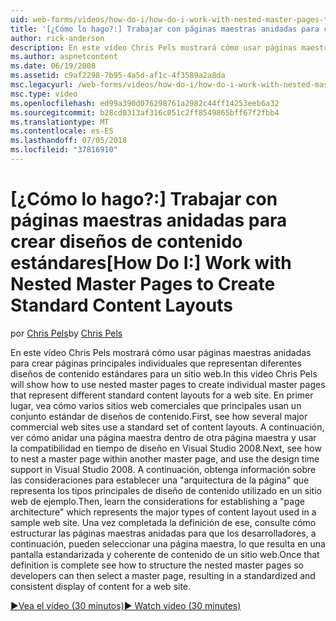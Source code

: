 ```yaml
---
uid: web-forms/videos/how-do-i/how-do-i-work-with-nested-master-pages-to-create-standard-content-layouts
title: '[¿Cómo lo hago?:] Trabajar con páginas maestras anidadas para crear diseños de contenido estándares | Microsoft Docs'
author: rick-anderson
description: En este vídeo Chris Pels mostrará cómo usar páginas maestras anidadas para crear páginas principales individuales que representan diferentes diseños de contenido estándares para una w...
ms.author: aspnetcontent
ms.date: 06/19/2008
ms.assetid: c9af2298-7b95-4a5d-af1c-4f3589a2a8da
msc.legacyurl: /web-forms/videos/how-do-i/how-do-i-work-with-nested-master-pages-to-create-standard-content-layouts
msc.type: video
ms.openlocfilehash: ed99a390d076298761a2982c44ff14253eeb6a32
ms.sourcegitcommit: b28cd0313af316c051c2ff8549865bff67f2fbb4
ms.translationtype: MT
ms.contentlocale: es-ES
ms.lasthandoff: 07/05/2018
ms.locfileid: "37816910"
---
```

<a name="how-do-i-work-with-nested-master-pages-to-create-standard-content-layouts"></a><span data-ttu-id="11fa8-103">[¿Cómo lo hago?:] Trabajar con páginas maestras anidadas para crear diseños de contenido estándares</span><span class="sxs-lookup"><span data-stu-id="11fa8-103">[How Do I:] Work with Nested Master Pages to Create Standard Content Layouts</span></span>
====================
<span data-ttu-id="11fa8-104">por [Chris Pels](https://twitter.com/chrispels)</span><span class="sxs-lookup"><span data-stu-id="11fa8-104">by [Chris Pels](https://twitter.com/chrispels)</span></span>

<span data-ttu-id="11fa8-105">En este vídeo Chris Pels mostrará cómo usar páginas maestras anidadas para crear páginas principales individuales que representan diferentes diseños de contenido estándares para un sitio web.</span><span class="sxs-lookup"><span data-stu-id="11fa8-105">In this video Chris Pels will show how to use nested master pages to create individual master pages that represent different standard content layouts for a web site.</span></span> <span data-ttu-id="11fa8-106">En primer lugar, vea cómo varios sitios web comerciales que principales usan un conjunto estándar de diseños de contenido.</span><span class="sxs-lookup"><span data-stu-id="11fa8-106">First, see how several major commercial web sites use a standard set of content layouts.</span></span> <span data-ttu-id="11fa8-107">A continuación, ver cómo anidar una página maestra dentro de otra página maestra y usar la compatibilidad en tiempo de diseño en Visual Studio 2008.</span><span class="sxs-lookup"><span data-stu-id="11fa8-107">Next, see how to nest a master page within another master page, and use the design time support in Visual Studio 2008.</span></span> <span data-ttu-id="11fa8-108">A continuación, obtenga información sobre las consideraciones para establecer una "arquitectura de la página" que representa los tipos principales de diseño de contenido utilizado en un sitio web de ejemplo.</span><span class="sxs-lookup"><span data-stu-id="11fa8-108">Then, learn the considerations for establishing a "page architecture" which represents the major types of content layout used in a sample web site.</span></span> <span data-ttu-id="11fa8-109">Una vez completada la definición de ese, consulte cómo estructurar las páginas maestras anidadas para que los desarrolladores, a continuación, pueden seleccionar una página maestra, lo que resulta en una pantalla estandarizada y coherente de contenido de un sitio web.</span><span class="sxs-lookup"><span data-stu-id="11fa8-109">Once that definition is complete see how to structure the nested master pages so developers can then select a master page, resulting in a standardized and consistent display of content for a web site.</span></span>

[<span data-ttu-id="11fa8-110">&#9654;Vea el vídeo (30 minutos)</span><span class="sxs-lookup"><span data-stu-id="11fa8-110">&#9654; Watch video (30 minutes)</span></span>](https://channel9.msdn.com/Blogs/ASP-NET-Site-Videos/how-do-i-work-with-nested-master-pages-to-create-standard-content-layouts)
